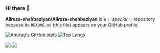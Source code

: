 ### Hi there 👋


**Alireza-shahbaziyan/Alireza-shahbaziyan** is a ✨ _special_ ✨ repository because its `README.md` (this file) appears on your GitHub profile.

[![Anurag's GitHub stats](https://github-readme-stats.vercel.app/api?username=Alireza-shahbaziyan)](https://github.com/Alireza-shahbaziyan)     [![Top Langs](https://github-readme-stats.vercel.app/api/top-langs/?username=Alireza-shahbaziyan)](https://github.com/Alireza-shahbaziyan)



<a href="https://github.com/Alireza-shahbaziyan">
  <img align="center" src="https://github-readme-stats.vercel.app/api/pin/?username=anuraghazra&repo=github-readme-stats" />
</a>
<a href="https://github.com/Alireza-shahbaziyan">
  <img align="center" src="https://github-readme-stats.vercel.app/api/pin/?username=anuraghazra&repo=convoychat" />
</a>














